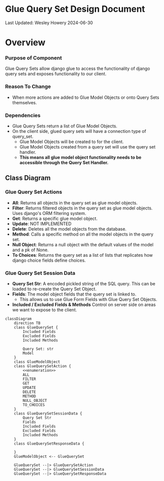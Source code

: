 # Glue Query Set Design Document 
Last Updated: Wesley Howery 2024-06-30

# Overview
### Purpose of Component 
Glue Query Sets allow django glue to access the functionality of django query sets and exposes functionality to our client.

### Reason To Change
- When more actions are added to Glue Model Objects or onto Query Sets themselves.

### Dependencies
- Glue Query Sets return a list of Glue Model Objects.
- On the client side, glued query sets will have a connection type of query_set. 
  - Glue Model Objects will be created to for the client. 
  - Glue Model Objects created from a query set will use the query set handler. 
  - **This means all glue model object functionality needs to be accessible through the Query Set Handler.** 

## Class Diagram 
### Glue Query Set Actions 
- **All**: Returns all objects in the query set as glue model objects. 
- **Filter**: Returns filtered objects in the query set as glue model objects. Uses django's ORM filtering system.
- **Get**: Returns a specific glue model object. 
- **Update**: NOT IMPLEMENTED 
- **Delete**: Deletes all the model objects from the database. 
- **Method**: Calls a specific method on all the model objects in the query set.
- **Null Object**: Returns a null object with the default values of the model and a pk of None. 
- **To Choices**: Returns the query set as a list of lists that replicates how django choice fields define choices.   

### Glue Query Set Session Data 
- **Query Set Str**: A encoded pickled string of the SQL query. This can be loaded to re-create the Query Set Object. 
- **Fields**: The model object fields that the query set is linked to. 
  - This allows us to use Glue Form Fields with Glue Query Set Objects. 
- **Included / Excluded Fields & Methods** Control on server side on areas we want to expose to the client. 

```mermaid
classDiagram
    direction TB
    class GlueQuerySet {
        Included Fields
        Excluded Fields
        Included Methods
        
        Query Set: str
        Model
    }
    class GlueModelObject
    class GlueQuerySetAction {
        <<enumeration>>
        ALL
        FILTER
        GET
        UPDATE
        DELETE
        METHOD
        NULL_OBJECT
        TO_CHOICES
    }
    class GlueQuerySetSessionData {
        Query Set Str
        Fields
        Included Fields
        Excluded Fields
        Included Methods
    }
    class GlueQuerySetResponseData { 
        
    }
    GlueModelObject <-- GlueQuerySet
    
    GlueQuerySet --|> GlueQuerySetAction
    GlueQuerySet --|> GlueQuerySetSessionData
    GlueQuerySet --|> GlueQuerySetResponseData
```